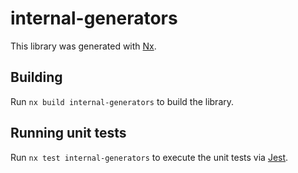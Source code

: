 # internal-generators

This library was generated with [Nx](https://nx.dev).

## Building

Run `nx build internal-generators` to build the library.

## Running unit tests

Run `nx test internal-generators` to execute the unit tests via [Jest](https://jestjs.io).
